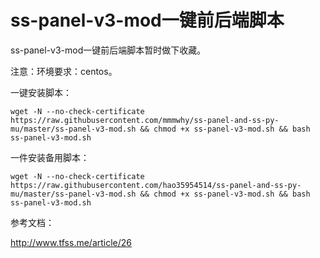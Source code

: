 # ss-panel-v3-mod一键前后端脚本

ss-panel-v3-mod一键前后端脚本暂时做下收藏。

注意：环境要求：centos。

一键安装脚本：

    wget -N --no-check-certificate https://raw.githubusercontent.com/mmmwhy/ss-panel-and-ss-py-mu/master/ss-panel-v3-mod.sh && chmod +x ss-panel-v3-mod.sh && bash ss-panel-v3-mod.sh


一件安装备用脚本：

    wget -N --no-check-certificate https://raw.githubusercontent.com/hao35954514/ss-panel-and-ss-py-mu/master/ss-panel-v3-mod.sh && chmod +x ss-panel-v3-mod.sh && bash ss-panel-v3-mod.sh


参考文档：

http://www.tfss.me/article/26
